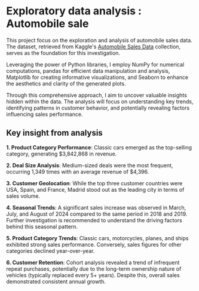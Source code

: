 # Exploratory data analysis : Automobile sale
This project focus on the exploration and analysis of automobile sales data. The dataset, retrieved from Kaggle's [Automobile Sales Data](https://www.kaggle.com/datasets/ddosad/auto-sales-data/data) collection, serves as the foundation for this investigation.

Leveraging the power of Python libraries, I employ NumPy for numerical computations, pandas for efficient data manipulation and analysis, Matplotlib for creating informative visualizations, and Seaborn to enhance the aesthetics and clarity of the generated plots.

Through this comprehensive approach, I aim to uncover valuable insights hidden within the data. The analysis will focus on understanding key trends, identifying patterns in customer behavior, and potentially revealing factors influencing sales performance.

## Key insight from analysis
**1. Product Category Performance**: Classic cars emerged as the top-selling category, generating $3,842,868 in revenue.

**2. Deal Size Analysis**: Medium-sized deals were the most frequent, occurring 1,349 times with an average revenue of $4,396.

**3. Customer Geolocation**: While the top three customer countries were USA, Spain, and France, Madrid stood out as the leading city in terms of sales volume.

**4. Seasonal Trends**: A significant sales increase was observed in March, July, and August of 2024 compared to the same period in 2018 and 2019. Further investigation is recommended to understand the driving factors behind this seasonal pattern.

**5. Product Category Trends**: Classic cars, motorcycles, planes, and ships exhibited strong sales performance. Conversely, sales figures for other categories declined year-over-year.

**6. Customer Retention**: Cohort analysis revealed a trend of infrequent repeat purchases, potentially due to the long-term ownership nature of vehicles (typically replaced every 5+ years). Despite this, overall sales demonstrated consistent annual growth.

